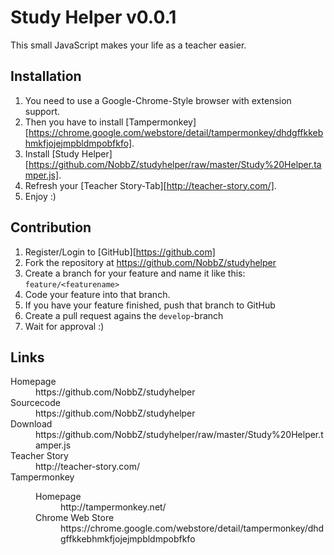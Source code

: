 Study Helper v0.0.1
===================

This small JavaScript makes your life as a teacher easier.

Installation
------------

1. You need to use a Google-Chrome-Style browser with extension support.
2. Then you have to install [Tampermonkey][https://chrome.google.com/webstore/detail/tampermonkey/dhdgffkkebhmkfjojejmpbldmpobfkfo].
3. Install [Study Helper][https://github.com/NobbZ/studyhelper/raw/master/Study%20Helper.tamper.js].
4. Refresh your [Teacher Story-Tab][http://teacher-story.com/].
5. Enjoy :)

Contribution
------------

1. Register/Login to [GitHub][https://github.com]
2. Fork the repository at https://github.com/NobbZ/studyhelper
3. Create a branch for your feature and name it like this:
   `feature/<featurename>`
4. Code your feature into that branch.
5. If you have your feature finished, push that branch to GitHub
6. Create a pull request agains the `develop`-branch
7. Wait for approval :)

Links
-----

<dl>
  <dt>Homepage</dt>
  <dd>https://github.com/NobbZ/studyhelper</dd>
  <dt>Sourcecode</dt>
  <dd>https://github.com/NobbZ/studyhelper</dd>
  <dt>Download</dt>
  <dd>https://github.com/NobbZ/studyhelper/raw/master/Study%20Helper.tamper.js</dd>
  <dt>Teacher Story</dt>
  <dd>http://teacher-story.com/</dd>
  <dt>Tampermonkey</dt>
  <dd>
    <dl>
      <dt>Homepage</dt>
      <dd>http://tampermonkey.net/</dd>
      <dt>Chrome Web Store</dt>
      <dd>https://chrome.google.com/webstore/detail/tampermonkey/dhdgffkkebhmkfjojejmpbldmpobfkfo</dd>
    </dl>
  </dd>
</dl>
